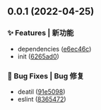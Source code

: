 ## 0.0.1 (2022-04-25)


### ✨ Features | 新功能

* dependencies ([e6ec46c](https://gitee.com/Y_onghu/build/commit/e6ec46c))
* init ([6265ad0](https://gitee.com/Y_onghu/build/commit/6265ad0))


### 🐛 Bug Fixes | Bug 修复

* deatil ([91e5098](https://gitee.com/Y_onghu/build/commit/91e5098))
* eslint ([8365472](https://gitee.com/Y_onghu/build/commit/8365472))



